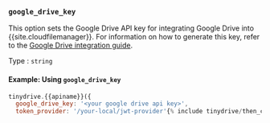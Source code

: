 ### `google_drive_key`

This option sets the Google Drive API key for integrating Google Drive into {{site.cloudfilemanager}}. For information on how to generate this key, refer to the [Google Drive integration guide]({{site.baseurl}}/tinydrive/integrations/googledrive-integration/).

Type
: `string`

#### Example: Using `google_drive_key`

```js
tinydrive.{{apiname}}({
  google_drive_key: '<your google drive api key>',
  token_provider: '/your-local/jwt-provider'{% include tinydrive/then_code_chunk.md %}
```